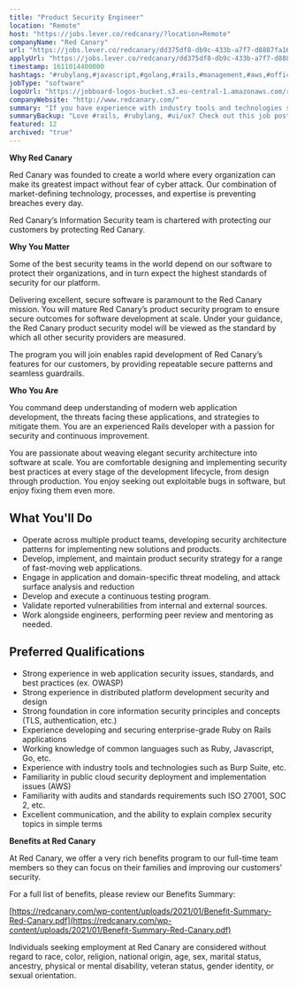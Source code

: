 ```yaml
---
title: "Product Security Engineer"
location: "Remote"
host: "https://jobs.lever.co/redcanary/?location=Remote"
companyName: "Red Canary"
url: "https://jobs.lever.co/redcanary/dd375df8-db9c-433b-a7f7-d8887fa16d27"
applyUrl: "https://jobs.lever.co/redcanary/dd375df8-db9c-433b-a7f7-d8887fa16d27/apply"
timestamp: 1611014400000
hashtags: "#rubylang,#javascript,#golang,#rails,#management,#aws,#office,#operations,#analysis,#ui/ux"
jobType: "software"
logoUrl: "https://jobboard-logos-bucket.s3.eu-central-1.amazonaws.com/red-canary"
companyWebsite: "http://www.redcanary.com/"
summary: "If you have experience with industry tools and technologies such as Burp Suite, etc, Red Canary is looking for someone with your skillset."
summaryBackup: "Love #rails, #rubylang, #ui/ux? Check out this job post!"
featured: 12
archived: "true"
---
```


**Why Red Canary**

Red Canary was founded to create a world where every organization can make its greatest impact without fear of cyber attack. Our combination of market-defining technology, processes, and expertise is preventing breaches every day.

Red Canary’s Information Security team is chartered with protecting our customers by protecting Red Canary.

**Why You Matter**

Some of the best security teams in the world depend on our software to protect their organizations, and in turn expect the highest standards of security for our platform.

Delivering excellent, secure software is paramount to the Red Canary mission. You will mature Red Canary’s product security program to ensure secure outcomes for software development at scale. Under your guidance, the Red Canary product security model will be viewed as the standard by which all other security providers are measured.

The program you will join enables rapid development of Red Canary’s features for our customers, by providing repeatable secure patterns and seamless guardrails.

**Who You Are**

You command deep understanding of modern web application development, the threats facing these applications, and strategies to mitigate them. You are an experienced Rails developer with a passion for security and continuous improvement.

You are passionate about weaving elegant security architecture into software at scale. You are comfortable designing and implementing security best practices at every stage of the development lifecycle, from design through production. You enjoy seeking out exploitable bugs in software, but enjoy fixing them even more. 

## What You'll Do

*   Operate across multiple product teams, developing security architecture patterns for implementing new solutions and products. 
*   Develop, implement, and maintain product security strategy for a range of fast-moving web applications.
*   Engage in application and domain-specific threat modeling, and attack surface analysis and reduction
*   Develop and execute a continuous testing program.
*   Validate reported vulnerabilities from internal and external sources.
*   Work alongside engineers, performing peer review and mentoring as needed.

## Preferred Qualifications

*   Strong experience in web application security issues, standards, and best practices (ex. OWASP)
*   Strong experience in distributed platform development security and design
*   Strong foundation in core information security principles and concepts (TLS, authentication, etc.)
*   Experience developing and securing enterprise-grade Ruby on Rails applications
*   Working knowledge of common languages such as Ruby, Javascript, Go, etc.
*   Experience with industry tools and technologies such as Burp Suite, etc.
*   Familiarity in public cloud security deployment and implementation issues (AWS)
*   Familiarity with audits and standards requirements such ISO 27001, SOC 2, etc.
*   Excellent communication, and the ability to explain complex security topics in simple terms

**Benefits at Red Canary**

At Red Canary, we offer a very rich benefits program to our full-time team members so they can focus on their families and improving our customers’ security. 

For a full list of benefits, please review our Benefits Summary:

[https://redcanary.com/wp-content/uploads/2021/01/Benefit-Summary-Red-Canary.pdf](https://redcanary.com/wp-content/uploads/2021/01/Benefit-Summary-Red-Canary.pdf)

Individuals seeking employment at Red Canary are considered without regard to race, color, religion, national origin, age, sex, marital status, ancestry, physical or mental disability, veteran status, gender identity, or sexual orientation.
